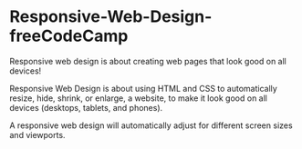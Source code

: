 # Responsive-Web-Design-freeCodeCamp

Responsive web design is about creating web pages that look good on all devices!

Responsive Web Design is about using HTML and CSS to automatically resize, hide, shrink, or enlarge, a website, to make it look good on all devices (desktops, tablets, and phones).

A responsive web design will automatically adjust for different screen sizes and viewports.
